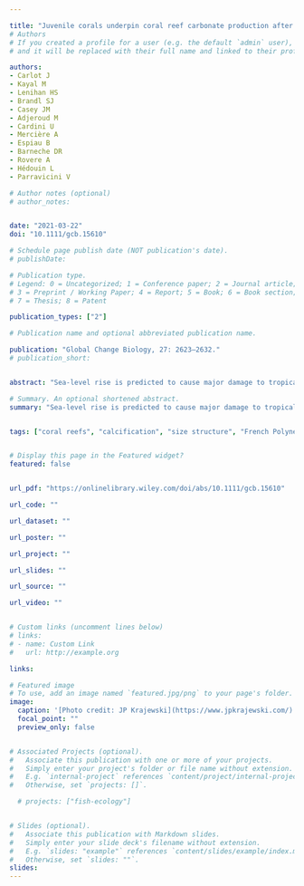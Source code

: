 ```yaml
---

title: "Juvenile corals underpin coral reef carbonate production after disturbance"
# Authors
# If you created a profile for a user (e.g. the default `admin` user), write the username (folder name) here
# and it will be replaced with their full name and linked to their profile.

authors:
- Carlot J
- Kayal M
- Lenihan HS
- Brandl SJ
- Casey JM
- Adjeroud M
- Cardini U
- Mercière A
- Espiau B
- Barneche DR
- Rovere A
- Hédouin L
- Parravicini V

# Author notes (optional)
# author_notes:


date: "2021-03-22"
doi: "10.1111/gcb.15610"

# Schedule page publish date (NOT publication's date).
# publishDate:

# Publication type.
# Legend: 0 = Uncategorized; 1 = Conference paper; 2 = Journal article;
# 3 = Preprint / Working Paper; 4 = Report; 5 = Book; 6 = Book section;
# 7 = Thesis; 8 = Patent

publication_types: ["2"]

# Publication name and optional abbreviated publication name.

publication: "Global Change Biology, 27: 2623–2632."
# publication_short:


abstract: "Sea-level rise is predicted to cause major damage to tropical coastlines. While coral reefs can act as natural barriers for ocean waves, their protection hinges on the ability of scleractinian corals to produce enough calcium carbonate (CaCO3) to keep up with rising sea levels. As a consequence of intensifying disturbances, coral communities are changing rapidly, potentially reducing community-level CaCO3 production. By combining colony-level physiology and long-term monitoring data, we show that reefs recovering from major disturbances can produce 40% more CaCO3 than currently estimated due to the disproportionate contribution of juvenile corals. However, the buffering effect of highly productive juvenile corals is compromised by recruitment failures, which have been more frequently observed after large-scale, repeated bleaching events. While the size structure of corals can bolster a critical ecological function on reefs, climate change impacts on recruitment may undermine this buffering effect, thus further compromising the persistence of reefs and their provision of important ecosystem services."

# Summary. An optional shortened abstract.
summary: "Sea-level rise is predicted to cause major damage to tropical coastlines. While coral reefs can act as natural barriers for ocean waves, their protection hinges on the ability of scleractinian corals to produce enough calcium carbonate (CaCO3) to keep up with rising sea levels..."


tags: ["coral reefs", "calcification", "size structure", "French Polynesia", "Bayesian", "R"]


# Display this page in the Featured widget?
featured: false


url_pdf: "https://onlinelibrary.wiley.com/doi/abs/10.1111/gcb.15610"

url_code: ""

url_dataset: ""

url_poster: ""

url_project: ""

url_slides: ""

url_source: ""

url_video: ""


# Custom links (uncomment lines below)
# links:
# - name: Custom Link
#   url: http://example.org

links:

# Featured image
# To use, add an image named `featured.jpg/png` to your page's folder.
image:
  caption: '[Photo credit: JP Krajewski](https://www.jpkrajewski.com/)'
  focal_point: ""
  preview_only: false


# Associated Projects (optional).
#   Associate this publication with one or more of your projects.
#   Simply enter your project's folder or file name without extension.
#   E.g. `internal-project` references `content/project/internal-project/index.md`.
#   Otherwise, set `projects: []`.

  # projects: ["fish-ecology"]


# Slides (optional).
#   Associate this publication with Markdown slides.
#   Simply enter your slide deck's filename without extension.
#   E.g. `slides: "example"` references `content/slides/example/index.md`.
#   Otherwise, set `slides: ""`.
slides:
---
```



